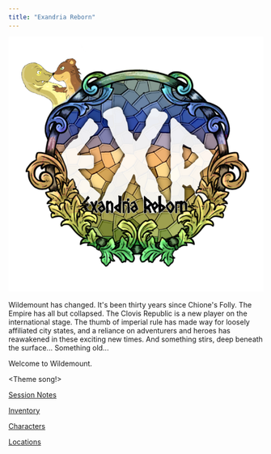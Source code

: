 ```yaml
---
title: "Exandria Reborn"
---
```


![EXR2](misc/EXR2.png)

Wildemount has changed. It's been thirty years since Chione's Folly. The Empire has all but collapsed. The Clovis Republic is a new player on the international stage. The thumb of imperial rule has made way for loosely affiliated city states, and a reliance on adventurers and heroes has reawakened in these exciting new times. And something stirs, deep beneath the surface... Something old...

Welcome to Wildemount.

<Theme song!>

[Session Notes](misc/Session%20Notes.md)

[Inventory](misc/Inventory.md)

[Characters](misc/Characters.md)

[Locations](misc/Locations.md)